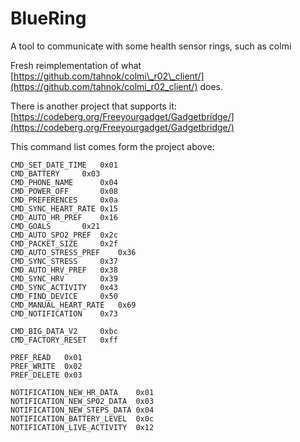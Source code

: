 # BlueRing

A tool to communicate with some health sensor rings, such as colmi

Fresh reimplementation of what
[https://github.com/tahnok/colmi\_r02\_client/](https://github.com/tahnok/colmi_r02_client/)
does.

There is another project that supports it:
[https://codeberg.org/Freeyourgadget/Gadgetbridge/](https://codeberg.org/Freeyourgadget/Gadgetbridge/)

This command list comes form the project above:

```
CMD_SET_DATE_TIME	0x01
CMD_BATTERY		0x03
CMD_PHONE_NAME		0x04
CMD_POWER_OFF		0x08
CMD_PREFERENCES		0x0a
CMD_SYNC_HEART_RATE	0x15
CMD_AUTO_HR_PREF	0x16
CMD_GOALS		0x21
CMD_AUTO_SPO2_PREF	0x2c
CMD_PACKET_SIZE		0x2f
CMD_AUTO_STRESS_PREF	0x36
CMD_SYNC_STRESS		0x37
CMD_AUTO_HRV_PREF	0x38
CMD_SYNC_HRV		0x39
CMD_SYNC_ACTIVITY	0x43
CMD_FIND_DEVICE		0x50
CMD_MANUAL_HEART_RATE	0x69
CMD_NOTIFICATION	0x73

CMD_BIG_DATA_V2		0xbc
CMD_FACTORY_RESET	0xff

PREF_READ   0x01
PREF_WRITE  0x02
PREF_DELETE 0x03

NOTIFICATION_NEW_HR_DATA    0x01
NOTIFICATION_NEW_SPO2_DATA  0x03
NOTIFICATION_NEW_STEPS_DATA 0x04
NOTIFICATION_BATTERY_LEVEL  0x0c
NOTIFICATION_LIVE_ACTIVITY  0x12
```
